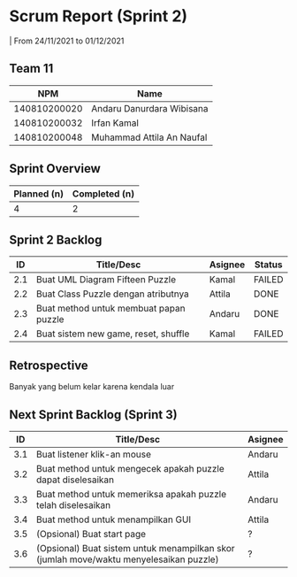 # Scrum Report (Sprint 2)
| From 24/11/2021 to 01/12/2021

## Team 11
| NPM           | Name        |
| ------------- |-------------|
| 140810200020  | Andaru Danurdara Wibisana    |
| 140810200032  | Irfan Kamal    |
| 140810200048  | Muhammad Attila An Naufal |

## Sprint Overview
| Planned (n)   | Completed (n) |
| ------------- |-------------- |
| 4             | 2             |

## Sprint 2 Backlog

| ID  | Title/Desc | Asignee | Status |
| --- | ---------- | ------- | ------ |
| 2.1 | Buat UML Diagram Fifteen Puzzle | Kamal | FAILED |
| 2.2 | Buat Class Puzzle dengan atributnya | Attila | DONE |
| 2.3 | Buat method untuk membuat papan puzzle | Andaru | DONE |
| 2.4 | Buat sistem new game, reset, shuffle | Kamal | FAILED |

## Retrospective 

Banyak yang belum kelar karena kendala luar

## Next Sprint Backlog (Sprint 3)
| ID  | Title/Desc | Asignee |
| --- | ---------- | ------- |
| 3.1 | Buat listener klik-an mouse | Andaru | 
| 3.2 | Buat method untuk mengecek apakah puzzle dapat diselesaikan | Attila | 
| 3.3 | Buat method untuk memeriksa apakah puzzle telah diselesaikan | Andaru | 
| 3.4 | Buat method untuk menampilkan GUI | Attila | 
| 3.5 | (Opsional) Buat start page | ? |
| 3.6 | (Opsional) Buat sistem untuk menampilkan skor (jumlah move/waktu menyelesaikan puzzle) | ? |
